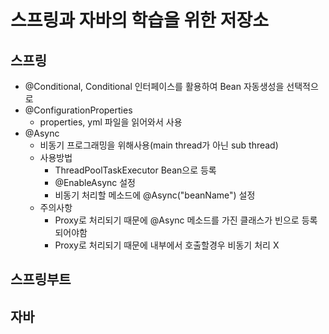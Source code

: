 # 스프링과 자바의 학습을 위한 저장소
## 스프링
- @Conditional, Conditional 인터페이스를 활용하여 Bean 자동생성을 선택적으로
- @ConfigurationProperties
  - properties, yml 파일을 읽어와서 사용
- @Async
  - 비동기 프로그래밍을 위해사용(main thread가 아닌 sub thread)
  - 사용방법
    - ThreadPoolTaskExecutor Bean으로 등록
    - @EnableAsync 설정
    - 비동기 처리할 메소드에 @Async("beanName") 설정
  - 주의사항
    - Proxy로 처리되기 때문에 @Async 메소드를 가진 클래스가 빈으로 등록되어야함
    - Proxy로 처리되기 때문에 내부에서 호출할경우 비동기 처리 X
## 스프링부트

## 자바